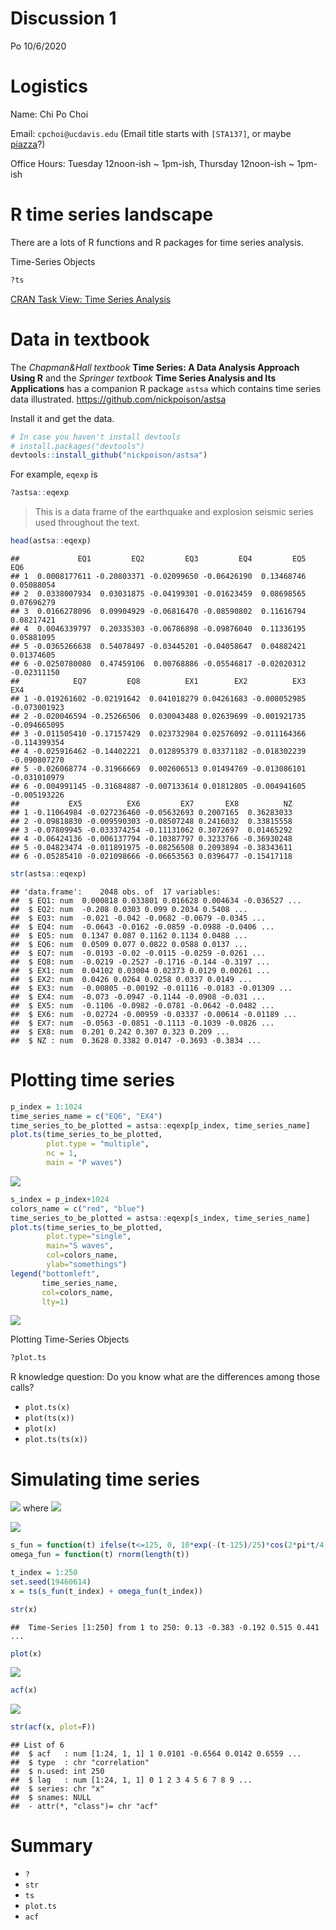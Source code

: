 Discussion 1
================
Po
10/6/2020

# Logistics

Name: Chi Po Choi

Email: `cpchoi@ucdavis.edu` (Email title starts with `[STA137]`, or
maybe [piazza](https://piazza.com/class/kfcspxpbyp97gn)?)

Office Hours: Tuesday 12noon-ish \~ 1pm-ish, Thursday 12noon-ish \~
1pm-ish

# R time series landscape

There are a lots of R functions and R packages for time series analysis.

Time-Series Objects

``` r
?ts
```

[CRAN Task View: Time Series
Analysis](https://cran.r-project.org/web/views/TimeSeries.html)

# Data in textbook

The *Chapman\&Hall textbook* **Time Series: A Data Analysis Approach
Using R** and the *Springer textbook* **Time Series Analysis and Its
Applications** has a companion R package `astsa` which contains time
series data illustrated. <https://github.com/nickpoison/astsa>

Install it and get the data.

``` r
# In case you haven't install devtools
# install.packages("devtools")
devtools::install_github("nickpoison/astsa")
```

For example, `eqexp` is

``` r
?astsa::eqexp
```

> This is a data frame of the earthquake and explosion seismic series
> used throughout the text.

``` r
head(astsa::eqexp)
```

    ##             EQ1         EQ2         EQ3         EQ4         EQ5         EQ6
    ## 1  0.0008177611 -0.20803371 -0.02099650 -0.06426190  0.13468746  0.05088054
    ## 2  0.0338007934  0.03031875 -0.04199301 -0.01623459  0.08698565  0.07696279
    ## 3  0.0166278096  0.09904929 -0.06816470 -0.08590802  0.11616794  0.08217421
    ## 4  0.0046339797  0.20335303 -0.06786898 -0.09876040  0.11336195  0.05881095
    ## 5 -0.0365266638  0.54078497 -0.03445201 -0.04058647  0.04882421  0.01374605
    ## 6 -0.0250780080  0.47459106  0.00768886 -0.05546817 -0.02020312 -0.02311150
    ##            EQ7         EQ8          EX1        EX2          EX3          EX4
    ## 1 -0.019261602 -0.02191642  0.041018279 0.04261683 -0.008052985 -0.073001923
    ## 2 -0.020046594 -0.25266506  0.030043488 0.02639699 -0.001921735 -0.094665095
    ## 3 -0.011505410 -0.17157429  0.023732984 0.02576092 -0.011164366 -0.114399354
    ## 4 -0.025916462 -0.14402221  0.012895379 0.03371182 -0.018302239 -0.090807270
    ## 5 -0.026068774 -0.31966669  0.002606513 0.01494769 -0.013086101 -0.031010979
    ## 6 -0.004991145 -0.31684887 -0.007133614 0.01812805 -0.004941605 -0.005193226
    ##           EX5          EX6         EX7       EX8          NZ
    ## 1 -0.11064984 -0.027236460 -0.05632693 0.2007165  0.36283033
    ## 2 -0.09818830 -0.009590303 -0.08507248 0.2416032  0.33815558
    ## 3 -0.07809945 -0.033374254 -0.11131062 0.3072697  0.01465292
    ## 4 -0.06424136 -0.006137794 -0.10387797 0.3233766 -0.36930248
    ## 5 -0.04823474 -0.011891975 -0.08256508 0.2093894 -0.38343611
    ## 6 -0.05285410 -0.021098666 -0.06653563 0.0396477 -0.15417118

``` r
str(astsa::eqexp)
```

    ## 'data.frame':    2048 obs. of  17 variables:
    ##  $ EQ1: num  0.000818 0.033801 0.016628 0.004634 -0.036527 ...
    ##  $ EQ2: num  -0.208 0.0303 0.099 0.2034 0.5408 ...
    ##  $ EQ3: num  -0.021 -0.042 -0.0682 -0.0679 -0.0345 ...
    ##  $ EQ4: num  -0.0643 -0.0162 -0.0859 -0.0988 -0.0406 ...
    ##  $ EQ5: num  0.1347 0.087 0.1162 0.1134 0.0488 ...
    ##  $ EQ6: num  0.0509 0.077 0.0822 0.0588 0.0137 ...
    ##  $ EQ7: num  -0.0193 -0.02 -0.0115 -0.0259 -0.0261 ...
    ##  $ EQ8: num  -0.0219 -0.2527 -0.1716 -0.144 -0.3197 ...
    ##  $ EX1: num  0.04102 0.03004 0.02373 0.0129 0.00261 ...
    ##  $ EX2: num  0.0426 0.0264 0.0258 0.0337 0.0149 ...
    ##  $ EX3: num  -0.00805 -0.00192 -0.01116 -0.0183 -0.01309 ...
    ##  $ EX4: num  -0.073 -0.0947 -0.1144 -0.0908 -0.031 ...
    ##  $ EX5: num  -0.1106 -0.0982 -0.0781 -0.0642 -0.0482 ...
    ##  $ EX6: num  -0.02724 -0.00959 -0.03337 -0.00614 -0.01189 ...
    ##  $ EX7: num  -0.0563 -0.0851 -0.1113 -0.1039 -0.0826 ...
    ##  $ EX8: num  0.201 0.242 0.307 0.323 0.209 ...
    ##  $ NZ : num  0.3628 0.3382 0.0147 -0.3693 -0.3834 ...

# Plotting time series

``` r
p_index = 1:1024
time_series_name = c("EQ6", "EX4")
time_series_to_be_plotted = astsa::eqexp[p_index, time_series_name]
plot.ts(time_series_to_be_plotted,
        plot.type = "multiple",
        nc = 1,
        main = "P waves")
```

![](dis1_files/figure-gfm/unnamed-chunk-6-1.png)<!-- -->

``` r
s_index = p_index+1024
colors_name = c("red", "blue")
time_series_to_be_plotted = astsa::eqexp[s_index, time_series_name]
plot.ts(time_series_to_be_plotted,
        plot.type="single",
        main="S waves",
        col=colors_name,
        ylab="somethings")
legend("bottomleft",
       time_series_name,
       col=colors_name,
       lty=1)
```

![](dis1_files/figure-gfm/unnamed-chunk-7-1.png)<!-- -->

Plotting Time-Series Objects

``` r
?plot.ts
```

R knowledge question: Do you know what are the differences among those
calls?

  - `plot.ts(x)`
  - `plot(ts(x))`
  - `plot(x)`
  - `plot.ts(ts(x))`

# Simulating time series

<img src="https://render.githubusercontent.com/render/math?math=x_t%20%3D%20s_t%20%2B%20%5Comega_t"> where <img src="https://render.githubusercontent.com/render/math?math=%5Comega_t%20%5Csim%20WN(0%2C1)">

<img src="https://render.githubusercontent.com/render/math?math=s_t%20%3D%20%5Cbegin%7Bcases%7D%0A%20%20%20%20%20%200%2C%20%26%20t%3D1%2C%5Cdots%2C125%20%5C%5C%0A%20%20%20%20%20%2010%5C%3Be%5E%7B-%5Cfrac%7Bt-125%7D%7B25%7D%7D%5Ccos(2%5Cpi%20t%2F4)%20%2C%26%20t%3D126%2C%5Cdots%2C250%0A%20%20%20%20%20%20%5Cend%7Bcases%7D">

``` r
s_fun = function(t) ifelse(t<=125, 0, 10*exp(-(t-125)/25)*cos(2*pi*t/4))
omega_fun = function(t) rnorm(length(t))

t_index = 1:250
set.seed(19460614)
x = ts(s_fun(t_index) + omega_fun(t_index))
```

``` r
str(x)
```

    ##  Time-Series [1:250] from 1 to 250: 0.13 -0.383 -0.192 0.515 0.441 ...

``` r
plot(x)
```

![](dis1_files/figure-gfm/unnamed-chunk-11-1.png)<!-- -->

``` r
acf(x)
```

![](dis1_files/figure-gfm/unnamed-chunk-12-1.png)<!-- -->

``` r
str(acf(x, plot=F))
```

    ## List of 6
    ##  $ acf   : num [1:24, 1, 1] 1 0.0101 -0.6564 0.0142 0.6559 ...
    ##  $ type  : chr "correlation"
    ##  $ n.used: int 250
    ##  $ lag   : num [1:24, 1, 1] 0 1 2 3 4 5 6 7 8 9 ...
    ##  $ series: chr "x"
    ##  $ snames: NULL
    ##  - attr(*, "class")= chr "acf"

# Summary

  - `?`
  - `str`
  - `ts`
  - `plot.ts`
  - `acf`
